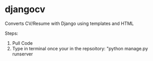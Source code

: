 # djangocv
Converts CV/Resume with Django using templates and HTML

Steps:
1. Pull Code
2. Type in terminal once your in the repsoitory: "python manage.py runserver
